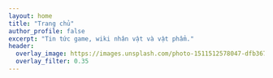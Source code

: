 ```yaml
---
layout: home
title: "Trang chủ"
author_profile: false
excerpt: "Tin tức game, wiki nhân vật và vật phẩm."
header:
  overlay_image: https://images.unsplash.com/photo-1511512578047-dfb367046420?q=80&w=1600&auto=format&fit=crop
  overlay_filter: 0.35
---
```

